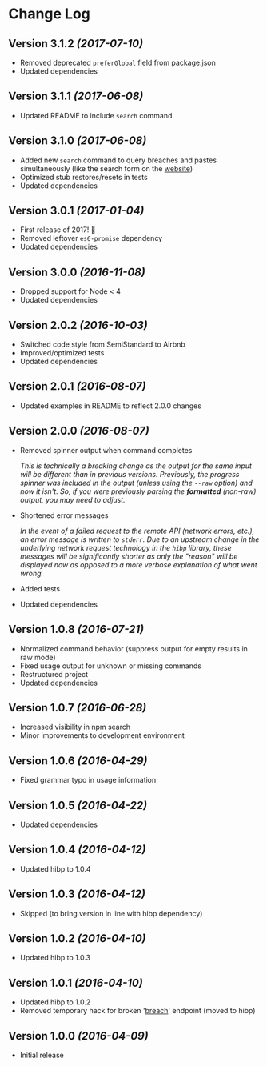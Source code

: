 # Change Log

## Version 3.1.2 *(2017-07-10)*

* Removed deprecated `preferGlobal` field from package.json
* Updated dependencies

## Version 3.1.1 *(2017-06-08)*

* Updated README to include `search` command

## Version 3.1.0 *(2017-06-08)*

* Added new `search` command to query breaches and pastes simultaneously (like
  the search form on the [website][haveibeenpwned])
* Optimized stub restores/resets in tests
* Updated dependencies

## Version 3.0.1 *(2017-01-04)*

* First release of 2017! :tada:
* Removed leftover `es6-promise` dependency
* Updated dependencies

## Version 3.0.0 *(2016-11-08)*

* Dropped support for Node < 4
* Updated dependencies

## Version 2.0.2 *(2016-10-03)*

* Switched code style from SemiStandard to Airbnb
* Improved/optimized tests
* Updated dependencies

## Version 2.0.1 *(2016-08-07)*

* Updated examples in README to reflect 2.0.0 changes

## Version 2.0.0 *(2016-08-07)*

* Removed spinner output when command completes

  *This is technically a breaking change as the output for the same input will
  be different than in previous versions. Previously, the progress spinner was
  included in the output (unless using the `--raw` option) and now it isn't. So,
  if you were previously parsing the __formatted__ (non-raw) output, you may
  need to adjust.*
* Shortened error messages

  *In the event of a failed request to the remote API (network errors, etc.), an
  error message is written to `stderr`. Due to an upstream change in the
  underlying network request technology in the `hibp` library, these messages
  will be significantly shorter as only the "reason" will be displayed now as
  opposed to a more verbose explanation of what went wrong.*
* Added tests
* Updated dependencies

## Version 1.0.8 *(2016-07-21)*

* Normalized command behavior (suppress output for empty results in raw mode)
* Fixed usage output for unknown or missing commands
* Restructured project
* Updated dependencies

## Version 1.0.7 *(2016-06-28)*

* Increased visibility in npm search
* Minor improvements to development environment

## Version 1.0.6 *(2016-04-29)*

* Fixed grammar typo in usage information

## Version 1.0.5 *(2016-04-22)*

* Updated dependencies

## Version 1.0.4 *(2016-04-12)*

* Updated hibp to 1.0.4

## Version 1.0.3 *(2016-04-12)*

* Skipped (to bring version in line with hibp dependency)

## Version 1.0.2 *(2016-04-10)*

* Updated hibp to 1.0.3

## Version 1.0.1 *(2016-04-10)*

* Updated hibp to 1.0.2
* Removed temporary hack for broken '[breach][singlebreach]' endpoint (moved to
  hibp)

## Version 1.0.0 *(2016-04-09)*

* Initial release

[haveibeenpwned]: https://haveibeenpwned.com
[singlebreach]: https://haveibeenpwned.com/API/v2#SingleBreach
